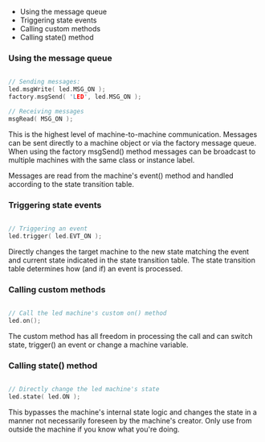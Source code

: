 - Using the message queue
- Triggering state events
- Calling custom methods
- Calling state() method

### Using the message queue ###

```c++

// Sending messages:
led.msgWrite( led.MSG_ON );
factory.msgSend( 'LED', led.MSG_ON );

// Receiving messages
msgRead( MSG_ON );

```

This is the highest level of machine-to-machine communication. Messages can be sent directly to a machine object or via the factory message queue. When using the factory msgSend() method messages can be broadcast to multiple machines with the same class or instance label.

Messages are read from the machine's event() method and handled according to the state transition table.

### Triggering state events ###

```c++

// Triggering an event
led.trigger( led.EVT_ON );

```
Directly changes the target machine to the new state matching the event and current state indicated in the state transition table. The state transition table determines how (and if) an event is processed.

### Calling custom methods ###

```c++

// Call the led machine's custom on() method
led.on();

```
The custom method has all freedom in processing the call and can switch state, trigger() an event or change a machine variable.

### Calling state() method ###

```c++

// Directly change the led machine's state
led.state( led.ON );

```

This bypasses the machine's internal state logic and changes the state in a manner not necessarily foreseen by the machine's creator. Only use from outside the machine if you know what you're doing.